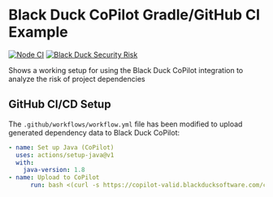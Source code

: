 # Black Duck CoPilot Gradle/GitHub CI Example

[![Node CI](https://github.com/BlackDuckCoPilot/example-npm-githubactions/actions/workflows/workflow.yml/badge.svg)](https://github.com/BlackDuckCoPilot/example-npm-githubactions/actions/workflows/workflow.yml) [![Black Duck Security Risk](https://copilot-valid.blackducksoftware.com/github/repos/BlackDuckCoPilot/example-npm-githubactions/branches/validation/badge-risk.svg)](https://copilot-valid.blackducksoftware.com/github/repos/BlackDuckCoPilot/example-npm-githubactions/branches/validation)

Shows a working setup for using the Black Duck CoPilot integration to analyze the risk of project dependencies

## GitHub CI/CD Setup

The `.github/workflows/workflow.yml` file has been modified to upload generated dependency data to Black Duck CoPilot:

```yaml
- name: Set up Java (CoPilot)
  uses: actions/setup-java@v1
  with:
    java-version: 1.8
- name: Upload to CoPilot
      run: bash <(curl -s https://copilot-valid.blackducksoftware.com/ci/githubactions/scripts/upload)
```
